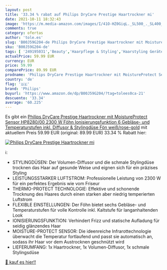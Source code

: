```yaml
---
layout: post
title: '33.34 % rabat auf Philips DryCare Prestige Haartrockner mi'
date: 2021-10-11 18:32:43
image: 'https://m.media-amazon.com/images/I/41O-HZ0GiqL._SL500_._SL400_.jpg'
comments: true
category: ofertas
author: 'tole.es'
slug: 'B00J59G204-de Philips DryCare Prestige Haartrockner mit MoistureProtect...'
sku: 'B00J59G204-de'
tags: [ '249195031','Beauty','Haarpflege & Styling','Haarstyling Geräte & Styling Zubehör','Haartrockner','Haartrockner & Zubehör','Haushalt','Körperpflege','Produkte','philips', ]
actualPrice: 59.99 EUR
currency: EUR
price: 59.99
comparePrice: 89.99 EUR
prodname: 'Philips DryCare Prestige Haartrockner mit MoistureProtect Sensor HP8280/00  2300 W Föhn  Ionisierungsfunktion  6 Gebläse- und Temperaturstufen  inkl. Diffusor & Stylingdüse  Fön weiß/rose-gold'
country: 'de'
flag: '🇩🇪'
brand: 'Philips'
buyurl: 'https://www.amazon.de/dp/B00J59G204/?tag=tolees0ca-21'
descuento: '33.34'
average: '60.225'
---
```


Es gibt ein [Philips DryCare Prestige Haartrockner mit MoistureProtect Sensor HP8280/00  2300 W Föhn  Ionisierungsfunktion  6 Gebläse- und Temperaturstufen  inkl. Diffusor & Stylingdüse  Fön weiß/rose-gold](https://www.amazon.de/dp/B00J59G204/?tag=tolees0ca-21) mit aktuellem Preis 59.99 EUR (original: 89.99 EUR) 33.34 % Rabatt hier:

[![Philips DryCare Prestige Haartrockner mi](https://m.media-amazon.com/images/I/41O-HZ0GiqL._SL500_._SL400_.jpg)](https://www.amazon.de/dp/B00J59G204/?tag=tolees0ca-21)

ℹ️:

- STYLINGDÜSEN: Der Volumen-Diffusor und die schmale Stylingdüse trocknen das Haar auf gesunde Weise und eignen sich für ein präzises Styling
- LEISTUNGSSTARKER LUFTSTROM: Professionelle Leistung von 2300 W für ein perfektes Ergebnis wie vom Friseur
- THERMO-PROTECT TECHNOLOGIE: Effektive und schonende Trocknung des Haares durch einen starken aber niedrig temperierten Luftstrom
- FLEXIBLE EINSTELLUNGEN: Der Föhn bietet sechs Gebläse- und Temperaturstufen für volle Kontrolle inkl. Kaltstufe für langanhaltenden Look
- IONISIERUNGSFUNKTION: Verhindert Frizz und statische Aufladung für seidig glänzendes Haar
- MOISTURE-PROTECT SENSOR: Die ideenreiche Infrarottechnologie überwacht die Temperatur fortlaufend und passt sie automatisch an, sodass ihr Haar vor dem Austrocknen geschnützt wird
- LIEFERUMFANG: 1x Haartrockner, 1x Volumen-Diffusor, 1x schmale Stylingsdüse

[🛒 kauf es hier!!](https://www.amazon.de/dp/B00J59G204/?tag=tolees0ca-21)
